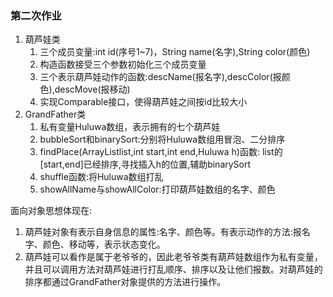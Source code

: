 ### 第二次作业
1. 葫芦娃类  
   1. 三个成员变量:int id(序号1~7)，String name(名字),String color(颜色)
   2. 构造函数接受三个参数初始化三个成员变量
   3. 三个表示葫芦娃动作的函数:descName(报名字),descColor(报颜色),descMove(报移动)
   4. 实现Comparable接口，使得葫芦娃之间按id比较大小
2. GrandFather类
   1. 私有变量Huluwa数组，表示拥有的七个葫芦娃
   2. bubbleSort和binarySort:分别将Huluwa数组用冒泡、二分排序
   3. findPlace(ArrayList<Huluwa>list,int start,int end,Huluwa h)函数: list的[start,end]已经排序,寻找插入h的位置,辅助binarySort
   4. shuffle函数:将Huluwa数组打乱
   5. showAllName与showAllColor:打印葫芦娃数组的名字、颜色

面向对象思想体现在:
   1. 葫芦娃对象有表示自身信息的属性:名字、颜色等。有表示动作的方法:报名字、颜色、移动等，表示状态变化。
   2. 葫芦娃可以看作是属于老爷爷的，因此老爷爷类有葫芦娃数组作为私有变量，并且可以调用方法对葫芦娃进行打乱顺序、排序以及让他们报数。对葫芦娃的排序都通过GrandFather对象提供的方法进行操作。